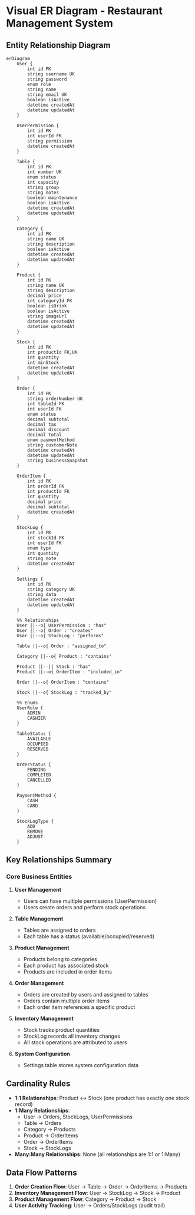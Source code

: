 # Visual ER Diagram - Restaurant Management System

## Entity Relationship Diagram

```mermaid
erDiagram
    User {
        int id PK
        string username UK
        string password
        enum role
        string name
        string email UK
        boolean isActive
        datetime createdAt
        datetime updatedAt
    }

    UserPermission {
        int id PK
        int userId FK
        string permission
        datetime createdAt
    }

    Table {
        int id PK
        int number UK
        enum status
        int capacity
        string group
        string notes
        boolean maintenance
        boolean isActive
        datetime createdAt
        datetime updatedAt
    }

    Category {
        int id PK
        string name UK
        string description
        boolean isActive
        datetime createdAt
        datetime updatedAt
    }

    Product {
        int id PK
        string name UK
        string description
        decimal price
        int categoryId FK
        boolean isDrink
        boolean isActive
        string imageUrl
        datetime createdAt
        datetime updatedAt
    }

    Stock {
        int id PK
        int productId FK,UK
        int quantity
        int minStock
        datetime createdAt
        datetime updatedAt
    }

    Order {
        int id PK
        string orderNumber UK
        int tableId FK
        int userId FK
        enum status
        decimal subtotal
        decimal tax
        decimal discount
        decimal total
        enum paymentMethod
        string customerNote
        datetime createdAt
        datetime updatedAt
        string businessSnapshot
    }

    OrderItem {
        int id PK
        int orderId FK
        int productId FK
        int quantity
        decimal price
        decimal subtotal
        datetime createdAt
    }

    StockLog {
        int id PK
        int stockId FK
        int userId FK
        enum type
        int quantity
        string note
        datetime createdAt
    }

    Settings {
        int id PK
        string category UK
        string data
        datetime createdAt
        datetime updatedAt
    }

    %% Relationships
    User ||--o{ UserPermission : "has"
    User ||--o{ Order : "creates"
    User ||--o{ StockLog : "performs"
    
    Table ||--o{ Order : "assigned_to"
    
    Category ||--o{ Product : "contains"
    
    Product ||--|| Stock : "has"
    Product ||--o{ OrderItem : "included_in"
    
    Order ||--o{ OrderItem : "contains"
    
    Stock ||--o{ StockLog : "tracked_by"

    %% Enums
    UserRole {
        ADMIN
        CASHIER
    }

    TableStatus {
        AVAILABLE
        OCCUPIED
        RESERVED
    }

    OrderStatus {
        PENDING
        COMPLETED
        CANCELLED
    }

    PaymentMethod {
        CASH
        CARD
    }

    StockLogType {
        ADD
        REMOVE
        ADJUST
    }
```

## Key Relationships Summary

### Core Business Entities
1. **User Management**
   - Users can have multiple permissions (UserPermission)
   - Users create orders and perform stock operations

2. **Table Management**
   - Tables are assigned to orders
   - Each table has a status (available/occupied/reserved)

3. **Product Management**
   - Products belong to categories
   - Each product has associated stock
   - Products are included in order items

4. **Order Management**
   - Orders are created by users and assigned to tables
   - Orders contain multiple order items
   - Each order item references a specific product

5. **Inventory Management**
   - Stock tracks product quantities
   - StockLog records all inventory changes
   - All stock operations are attributed to users

6. **System Configuration**
   - Settings table stores system configuration data

## Cardinality Rules

- **1:1 Relationships**: Product ↔ Stock (one product has exactly one stock record)
- **1:Many Relationships**: 
  - User → Orders, StockLogs, UserPermissions
  - Table → Orders
  - Category → Products
  - Product → OrderItems
  - Order → OrderItems
  - Stock → StockLogs
- **Many:Many Relationships**: None (all relationships are 1:1 or 1:Many)

## Data Flow Patterns

1. **Order Creation Flow**: User → Table → Order → OrderItems → Products
2. **Inventory Management Flow**: User → StockLog → Stock → Product
3. **Product Management Flow**: Category → Product → Stock
4. **User Activity Tracking**: User → Orders/StockLogs (audit trail)

























